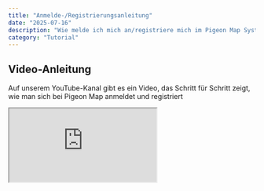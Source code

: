 ```yaml
---
title: "Anmelde-/Registrierungsanleitung"
date: "2025-07-16"
description: "Wie melde ich mich an/registriere mich im Pigeon Map System?"
category: "Tutorial"
---
```


## Video-Anleitung

Auf unserem YouTube-Kanal gibt es ein Video, das Schritt für Schritt zeigt, wie man sich bei Pigeon Map anmeldet und registriert

<div class="video-container">
  <iframe
        src="https://www.youtube.com/embed/HEJqSvcv0fU?si=jG75KXH8J0EsA_9x"
        title="Tutorial Pigeon Map - Anmelde- und Registrierungsanleitung"
        allow="accelerometer; autoplay; clipboard-write; encrypted-media; gyroscope; picture-in-picture; web-share"
        allowfullscreen>
  </iframe>
</div>